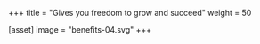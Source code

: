 +++
title = "Gives you freedom to grow and succeed"
weight = 50

[asset]
  image = "benefits-04.svg"
+++


